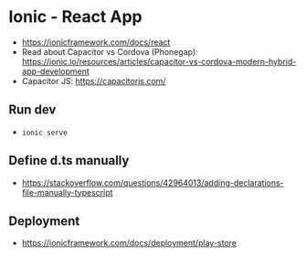 # Ionic - React App

- https://ionicframework.com/docs/react
- Read about Capacitor vs Cordova (Phonegap): https://ionic.io/resources/articles/capacitor-vs-cordova-modern-hybrid-app-development
- Capacitor JS: https://capacitorjs.com/

## Run dev

- `ionic serve`

## Define d.ts manually

- https://stackoverflow.com/questions/42964013/adding-declarations-file-manually-typescript

## Deployment

- https://ionicframework.com/docs/deployment/play-store
